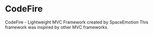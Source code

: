 CodeFire
========

CodeFire - Lightweight MVC Framework created by SpaceEmotion
This framework was inspired by other MVC frameworks.